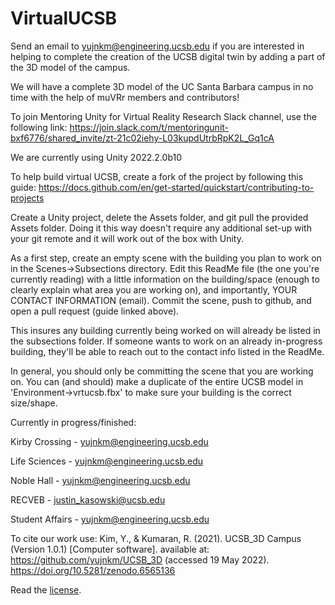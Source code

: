 # VirtualUCSB

Send an email to yujnkm@engineering.ucsb.edu if you are interested in helping to complete the creation of the UCSB digital twin by adding a part of the 3D model of the campus.

We will have a complete 3D model of the UC Santa Barbara campus in no time with the help of muVRr members and contributors!

To join Mentoring Unity for Virtual Reality Research Slack channel, use the following link: 
https://join.slack.com/t/mentoringunit-bxf6776/shared_invite/zt-21c02iehy-L03kupdUtrbRpK2L_Gq1cA

We are currently using Unity 2022.2.0b10

To help build virtual UCSB, create a fork of the project by following this guide: 
https://docs.github.com/en/get-started/quickstart/contributing-to-projects

Create a Unity project, delete the Assets folder, and git pull the provided Assets folder. Doing it this way doesn't require
any additional set-up with your git remote and it will work out of the box with Unity.

As a first step, create an empty scene with the building you plan to work on in the Scenes->Subsections directory. 
Edit this ReadMe file (the one you're currently reading) with a little information on the building/space (enough 
to clearly explain what area you are working on), and importantly, YOUR CONTACT INFORMATION (email).
Commit the scene, push to github, and open a pull request (guide linked above).

This insures any building currently being worked on will already be listed in the subsections folder. If someone wants
to work on an already in-progress building, they'll be able to reach out to the contact info listed in the ReadMe. 

In general, you should only be committing the scene that you are working on. You can (and should) make a
duplicate of the entire UCSB model in 'Environment->vrtucsb.fbx' to make sure your building is the correct size/shape. 

Currently in progress/finished:

Kirby Crossing - yujnkm@engineering.ucsb.edu

Life Sciences - yujnkm@engineering.ucsb.edu

Noble Hall - yujnkm@engineering.ucsb.edu

RECVEB - justin_kasowski@ucsb.edu

Student Affairs - yujnkm@engineering.ucsb.edu



To cite our work use:
Kim, Y., & Kumaran, R. (2021). UCSB_3D Campus (Version 1.0.1) [Computer software]. available at: https://github.com/yujnkm/UCSB_3D (accessed 19 May 2022).
https://doi.org/10.5281/zenodo.6565136

Read the [license](LICENSE.md).

